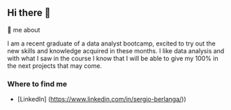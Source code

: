 ## Hi there 👋

<!--
**sergio7719/sergio7719** is a ✨ _special_ ✨ repository because its `README.md` (this file) appears on your GitHub profile.-->

 💬  me about 

 I am a recent graduate of a data analyst bootcamp, excited to try out the new skills and knowledge acquired in these months. I like data analysis and with what I saw in the course I know that I will be able to give my 100% in the next projects that may come.

 ### Where to find me

 - [LinkedIn] (https://www.linkedin.com/in/sergio-berlanga/))
 
